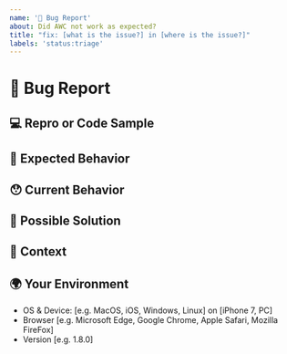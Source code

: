 ```yaml
---
name: '🐛 Bug Report'
about: Did AWC not work as expected?
title: "fix: [what is the issue?] in [where is the issue?]"
labels: 'status:triage'
---
```


<!---
Thanks for filing an issue 😄 ! Before you submit, please read the following:

Search open/closed issues before submitting. Someone may have reported the same issue before.
-->

# 🐛 Bug Report
<!--- Provide a general summary of the issue here -->

## 💻 Repro or Code Sample
<!-- Please provide steps to reproduce the issue and/or a code repository, gist, code snippet or sample files -->

## 🤔 Expected Behavior
<!--- Tell us what should happen -->

## 😯 Current Behavior
<!--- Tell us what happens instead of the expected behavior -->
<!--- If you are seeing an error, please include the full error message and stack trace -->
<!--- If applicable, provide screenshots -->

## 💁 Possible Solution
<!--- Not obligatory, but suggest a fix/reason for the bug -->
<!--- Please let us know if you'd be willing to contribute the fix; we'd be happy to work with you -->

## 🔦 Context
<!--- How has this issue affected you? What are you trying to accomplish? -->
<!--- Providing context helps us come up with a solution that is most useful in the real world -->

## 🌍 Your Environment
<!--- Include as many relevant details as possible about the environment you experienced the bug in -->

* OS & Device: [e.g. MacOS, iOS, Windows, Linux] on [iPhone 7, PC]
* Browser [e.g. Microsoft Edge, Google Chrome, Apple Safari, Mozilla FireFox]
* Version [e.g. 1.8.0]